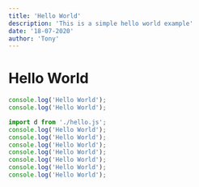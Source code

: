 ```yaml
---
title: 'Hello World'
description: 'This is a simple hello world example'
date: '18-07-2020'
author: 'Tony'
---
```


# Hello World

```javascript
console.log('Hello World');
console.log('Hello World');
```

```js highlight=4,6-8
import d from './hello.js';
console.log('Hello World');
console.log('Hello World');
console.log('Hello World');
console.log('Hello World');
console.log('Hello World');
console.log('Hello World');
console.log('Hello World');
```
